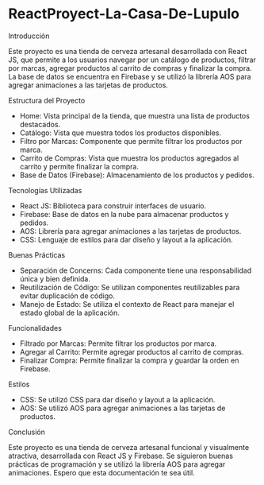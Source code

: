 # ReactProyect-La-Casa-De-Lupulo

Introducción

Este proyecto es una tienda de cerveza artesanal desarrollada con React JS, que permite a los usuarios navegar por un catálogo de productos, filtrar por marcas, agregar productos al carrito de compras y finalizar la compra. La base de datos se encuentra en Firebase y se utilizó la librería AOS para agregar animaciones a las tarjetas de productos.

Estructura del Proyecto

- Home: Vista principal de la tienda, que muestra una lista de productos destacados.
- Catálogo: Vista que muestra todos los productos disponibles.
- Filtro por Marcas: Componente que permite filtrar los productos por marca.
- Carrito de Compras: Vista que muestra los productos agregados al carrito y permite finalizar la compra.
- Base de Datos (Firebase): Almacenamiento de los productos y pedidos.

Tecnologías Utilizadas

- React JS: Biblioteca para construir interfaces de usuario.
- Firebase: Base de datos en la nube para almacenar productos y pedidos.
- AOS: Librería para agregar animaciones a las tarjetas de productos.
- CSS: Lenguaje de estilos para dar diseño y layout a la aplicación.

Buenas Prácticas

- Separación de Concerns: Cada componente tiene una responsabilidad única y bien definida.
- Reutilización de Código: Se utilizan componentes reutilizables para evitar duplicación de código.
- Manejo de Estado: Se utiliza el contexto de React para manejar el estado global de la aplicación.

Funcionalidades

- Filtrado por Marcas: Permite filtrar los productos por marca.
- Agregar al Carrito: Permite agregar productos al carrito de compras.
- Finalizar Compra: Permite finalizar la compra y guardar la orden en Firebase.

Estilos

- CSS: Se utilizó CSS para dar diseño y layout a la aplicación.
- AOS: Se utilizó AOS para agregar animaciones a las tarjetas de productos.

Conclusión

Este proyecto es una tienda de cerveza artesanal funcional y visualmente atractiva, desarrollada con React JS y Firebase. Se siguieron buenas prácticas de programación y se utilizó la librería AOS para agregar animaciones. Espero que esta documentación te sea útil.
